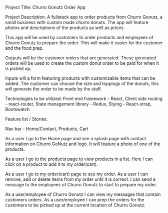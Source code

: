 Project Title: Churro Gonutz Order App

Project Description: A fullstack app to order products from Churro Gonutz, a small business with custom made churro donuts. The app will feature photos and descriptions of the products as well as prices.

This app will be used by customers to order products and employees of Churro Gonutz to prepare the order. This will make it easier for the customer and the food prep.

Outputs will be the customer orders that are generated. These generated orders will be used to create the custom donut order to be paid for when it is picked up.

Inputs will a form featuring products with customizable items that can be added. The customer can choose the size and toppings of the donuts, this will generate the order to be made by the staff.

Technologies to be utilized: Front end framework - React, Client side routing - react-router, State management library - Redux, Stying - React-strap, Bootswatch

Feature list / Stories:

Nav bar - Home/Contact, Products, Cart

As a user I go to the Home page and see a splash page with contact information on Churro GoNutz and logo. It will feature a photo of one of the products.

As a user I go to the products page to view products in a list. Here I can click on a product to add it to my order(cart).

As a user I go to my order(cart) page to see my order. As a user I can remove, add or delete items from my order until it is correct. I can send a message to the employees of Churro Gonutz to start to prepare my order.   

As a user/employee of Churro Gonutz I can view my messages that contain customers orders. As a user/employee I can prep the orders for the customers to be picked up at the current location of Churro Gonutz.
